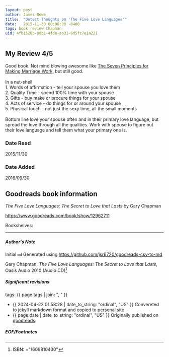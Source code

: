 ```yaml
---
layout: post
author: James Rowe
title:  "Detect Thoughts on 'The Five Love Languages'"
date:   2015-11-30 00:00:00 -0400
tags: book review Chapman 
uid: 4fb1528b-88b1-4fde-aa31-6d5fc7e1a221
---
```


<!-- highly dependent on how you personally use jekyll templates, and how you want this to show up -->
<!-- escape any jekyll keys with double brackets -->

## My Review 4/5

Good book. Not mind blowing awesome like [The Seven Principles for Making Marriage Work](https://www.goodreads.com/book/show/849380), but still good.<br/><br/>In a nut-shell<br/>1. Words of affirmation - tell your spouse you love them<br/>2. Quality Time - spend 100% time with your spouse<br/>3. Gifts - buy make or procure things for your spouse<br/>4. Acts of service - do things for or around your spouse<br/>5. Physical touch - not just the sexy time, all the small moments<br/><br/>Bottom line love your spouse often and in their primary love language, but spread the love through all the qualities. Work with spouse to figure out their love language and tell them what your primary one is.

### Date Read
2015/11/30

### Date Added
2016/09/30

## Goodreads book information

*The Five Love Languages: The Secret to Love that Lasts* by Gary Chapman

https://www.goodreads.com/book/show/12962711

Bookshelves: 

---

##### Author's Note

Initial `md` Generated using https://github.com/jsr6720/goodreads-csv-to-md

Gary Chapman, *The Five Love Languages: The Secret to Love that Lasts*,  Oasis Audio 2010 (Audio CD)[^1]

##### Significant revisions

tags: {{ page.tags | join: ", " }} <!-- todo move this somewhere -->

- {{ 2024-04-22 01:58:28 | date_to_string: "ordinal", "US" }} Convereted to jekyll markdown format and copied to personal site
- {{ page.date | date_to_string: "ordinal", "US" }} Originally published on [goodreads](https://www.goodreads.com)

##### EOF/Footnotes

[^1]: ISBN: ="1609810430"